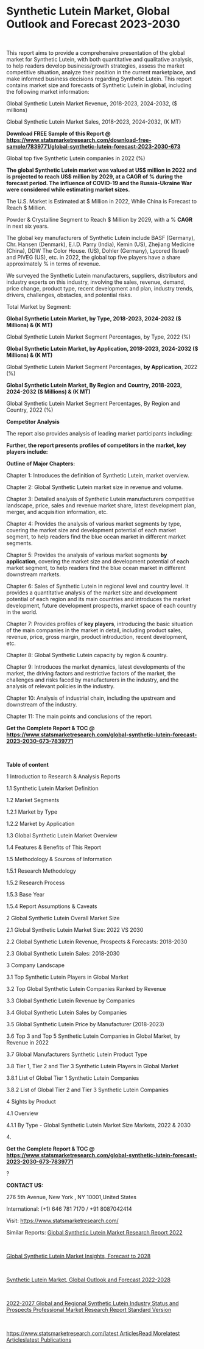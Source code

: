 <h1>Synthetic Lutein Market, Global Outlook and Forecast 2023-2030</h1><br/><p>This report aims to provide a comprehensive presentation of the global market for Synthetic Lutein, with both quantitative and qualitative analysis, to help readers develop business/growth strategies, assess the market competitive situation, analyze their position in the current marketplace, and make informed business decisions regarding Synthetic Lutein. This report contains market size and forecasts of Synthetic Lutein in global, including the following market information:</p>
 
 
 
 <p>Global Synthetic Lutein Market Revenue, 2018-2023, 2024-2032, ($ millions)</p>
 
 
 
 <p>Global Synthetic Lutein Market Sales, 2018-2023, 2024-2032, (K MT)</p>
 
 
 
 <p><strong>Download FREE Sample of this Report @ <a href="https://www.statsmarketresearch.com/download-free-sample/7839771/global-synthetic-lutein-forecast-2023-2030-673">https://www.statsmarketresearch.com/download-free-sample/7839771/global-synthetic-lutein-forecast-2023-2030-673</a></strong></p>
 
 
 
 <p>Global top five Synthetic Lutein companies in 2022 (%)</p>
 
 
 
 <p><strong>The global Synthetic Lutein market was valued at US$ million in 2022 and is projected to reach US$ million by 2029, at a <strong>CAGR</strong> of % during the forecast period. The influence of COVID-19 and the Russia-Ukraine War were considered while estimating market sizes.</strong></p>
 
 
 
 <p>The U.S. Market is Estimated at $ Million in 2022, While China is Forecast to Reach $ Million.</p>
 
 
 
 <p>Powder & Crystalline Segment to Reach $ Million by 2029, with a % <strong>CAGR</strong> in next six years.</p>
 
 
 
 <p>The global key manufacturers of Synthetic Lutein include BASF (Germany), Chr. Hansen (Denmark), E.I.D. Parry (India), Kemin (US), Zhejiang Medicine (China), DDW The Color House. (US), Dohler (Germany), Lycored (Israel) and PIVEG (US), etc. in 2022, the global top five players have a share approximately % in terms of revenue.</p>
 
 
 
 <p>We surveyed the Synthetic Lutein manufacturers, suppliers, distributors and industry experts on this industry, involving the sales, revenue, demand, price change, product type, recent development and plan, industry trends, drivers, challenges, obstacles, and potential risks.</p>
 
 
 
 <p>Total Market by Segment:</p>
 
 
 
 <p><strong>Global Synthetic Lutein Market, by Type, 2018-2023, 2024-2032 ($ Millions) & (K MT)</strong></p>
 
 
 
 <p>Global Synthetic Lutein Market Segment Percentages, by Type, 2022 (%)</p>
 
 
 
 <p><strong>Global Synthetic Lutein Market, <strong>by Application</strong>, 2018-2023, 2024-2032 ($ Millions) & (K MT)</strong></p>
 
 
 
 <p>Global Synthetic Lutein Market Segment Percentages, <strong>by Application</strong>, 2022 (%)</p>
 
 
 
 <p><strong>Global Synthetic Lutein Market, By Region and Country, 2018-2023, 2024-2032 ($ Millions) & (K MT)</strong></p>
 
 
 
 <p>Global Synthetic Lutein Market Segment Percentages, By Region and Country, 2022 (%)</p>
 
 
 
 <p><strong>Competitor Analysis</strong></p>
 
 
 
 <p>The report also provides analysis of leading market participants including:</p>
 
 
 
 <p><strong>Further, the report presents profiles of competitors in the market, <strong>key players</strong> include:</strong></p>
 
 
 
 <p><strong>Outline of Major Chapters:</strong></p>
 
 
 
 <p>Chapter 1: Introduces the definition of Synthetic Lutein, market overview.</p>
 
 
 
 <p>Chapter 2: Global Synthetic Lutein market size in revenue and volume.</p>
 
 
 
 <p>Chapter 3: Detailed analysis of Synthetic Lutein manufacturers competitive landscape, price, sales and revenue market share, latest development plan, merger, and acquisition information, etc.</p>
 
 
 
 <p>Chapter 4: Provides the analysis of various market segments by type, covering the market size and development potential of each market segment, to help readers find the blue ocean market in different market segments.</p>
 
 
 
 <p>Chapter 5: Provides the analysis of various market segments <strong>by application</strong>, covering the market size and development potential of each market segment, to help readers find the blue ocean market in different downstream markets.</p>
 
 
 
 <p>Chapter 6: Sales of Synthetic Lutein in regional level and country level. It provides a quantitative analysis of the market size and development potential of each region and its main countries and introduces the market development, future development prospects, market space of each country in the world.</p>
 
 
 
 <p>Chapter 7: Provides profiles of <strong>key players</strong>, introducing the basic situation of the main companies in the market in detail, including product sales, revenue, price, gross margin, product introduction, recent development, etc.</p>
 
 
 
 <p>Chapter 8: Global Synthetic Lutein capacity by region & country.</p>
 
 
 
 <p>Chapter 9: Introduces the market dynamics, latest developments of the market, the driving factors and restrictive factors of the market, the challenges and risks faced by manufacturers in the industry, and the analysis of relevant policies in the industry.</p>
 
 
 
 <p>Chapter 10: Analysis of industrial chain, including the upstream and downstream of the industry.</p>
 
 
 
 <p>Chapter 11: The main points and conclusions of the report.</p>
 
 
 
 <div><b>Get the Complete Report & TOC @ <a href="https://www.statsmarketresearch.com/global-synthetic-lutein-forecast-2023-2030-673-7839771">https://www.statsmarketresearch.com/global-synthetic-lutein-forecast-2023-2030-673-7839771</a></b></div>
 
 
 
 <p><br />
 
 <b>Table of content</b></p>
 
 
 
 <p>1 Introduction to Research & Analysis Reports<br />
 
 1.1 Synthetic Lutein Market Definition<br />
 
 1.2 Market Segments<br />
 
 1.2.1 Market by Type<br />
 
 1.2.2 Market by Application<br />
 
 1.3 Global Synthetic Lutein Market Overview<br />
 
 1.4 Features & Benefits of This Report<br />
 
 1.5 Methodology & Sources of Information<br />
 
 1.5.1 Research Methodology<br />
 
 1.5.2 Research Process<br />
 
 1.5.3 Base Year<br />
 
 1.5.4 Report Assumptions & Caveats<br />
 
 2 Global Synthetic Lutein Overall Market Size<br />
 
 2.1 Global Synthetic Lutein Market Size: 2022 VS 2030<br />
 
 2.2 Global Synthetic Lutein Revenue, Prospects & Forecasts: 2018-2030<br />
 
 2.3 Global Synthetic Lutein Sales: 2018-2030<br />
 
 3 Company Landscape<br />
 
 3.1 Top Synthetic Lutein Players in Global Market<br />
 
 3.2 Top Global Synthetic Lutein Companies Ranked by Revenue<br />
 
 3.3 Global Synthetic Lutein Revenue by Companies<br />
 
 3.4 Global Synthetic Lutein Sales by Companies<br />
 
 3.5 Global Synthetic Lutein Price by Manufacturer (2018-2023)<br />
 
 3.6 Top 3 and Top 5 Synthetic Lutein Companies in Global Market, by Revenue in 2022<br />
 
 3.7 Global Manufacturers Synthetic Lutein Product Type<br />
 
 3.8 Tier 1, Tier 2 and Tier 3 Synthetic Lutein Players in Global Market<br />
 
 3.8.1 List of Global Tier 1 Synthetic Lutein Companies<br />
 
 3.8.2 List of Global Tier 2 and Tier 3 Synthetic Lutein Companies<br />
 
 4 Sights by Product<br />
 
 4.1 Overview<br />
 
 4.1.1 By Type - Global Synthetic Lutein Market Size Markets, 2022 & 2030<br />
 
 4.</p>
 
 
 
 <div><b>Get the Complete Report & TOC @ <a href="https://www.statsmarketresearch.com/global-synthetic-lutein-forecast-2023-2030-673-7839771">https://www.statsmarketresearch.com/global-synthetic-lutein-forecast-2023-2030-673-7839771</a></b></div>
 
 
 
 <p>? </p>
 
 
 
 <p><b>CONTACT US:</b><br />
 
 276 5th Avenue, New York , NY 10001,United States<br />
 
 International: (+1) 646 781 7170 / +91 8087042414<br />
 
 Visit: <a href="https://www.statsmarketresearch.com/">https://www.statsmarketresearch.com/</a><br />
 
 Similar Reports: <a href="https://www.statsmarketresearch.com/global-synthetic-lutein-forecast-2023-2030-673-7839771">Global Synthetic Lutein Market Research Report 2022</a><br />
 
 <br />
 
 <a href="https://www.statsmarketresearch.com/global-synthetic-lutein-forecast-2023-2030-673-7839771">Global Synthetic Lutein Market Insights, Forecast to 2028</a><br />
 
 <br />
 
 <a href="https://www.statsmarketresearch.com/global-synthetic-lutein-forecast-2023-2030-673-7839771">Synthetic Lutein Market, Global Outlook and Forecast 2022-2028</a><br />
 
 <br />
 
 <a href="https://www.statsmarketresearch.com/global-synthetic-lutein-forecast-2023-2030-673-7839771">2022-2027 Global and Regional Synthetic Lutein Industry Status and Prospects Professional Market Research Report Standard Version</a><br />
 
 <br />
 
 <a href="https://gyeongbokgung.com">https://www.statsmarketresearch.com/</a><a href="https://hallyeomaritime.com">latest Articles</a><a href="https://jingwansa.com">Read More</a><a href="https://nguoiviet.jp/">latest Articles</a><a href="https://www.intelmarketresearch.com/">latest Publications</a></p>